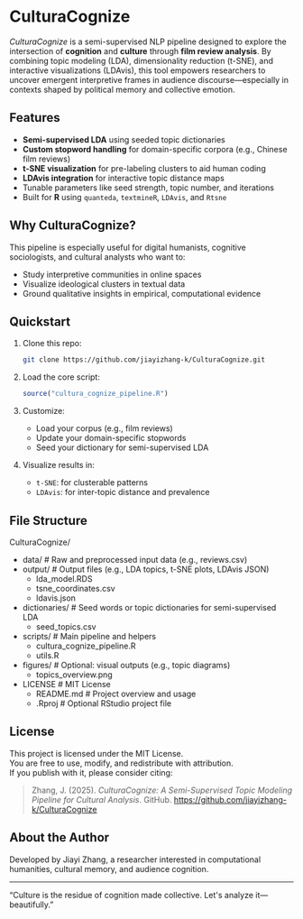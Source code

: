 # CulturaCognize
*CulturaCognize* is a semi-supervised NLP pipeline designed to explore the intersection of **cognition** and **culture** through **film review analysis**. By combining topic modeling (LDA), dimensionality reduction (t-SNE), and interactive visualizations (LDAvis), this tool empowers researchers to uncover emergent interpretive frames in audience discourse—especially in contexts shaped by political memory and collective emotion.

## Features
- **Semi-supervised LDA** using seeded topic dictionaries
- **Custom stopword handling** for domain-specific corpora (e.g., Chinese film reviews)
- **t-SNE visualization** for pre-labeling clusters to aid human coding
- **LDAvis integration** for interactive topic distance maps
- Tunable parameters like seed strength, topic number, and iterations
- Built for **R** using `quanteda`, `textmineR`, `LDAvis`, and `Rtsne`

## Why CulturaCognize?
This pipeline is especially useful for digital humanists, cognitive sociologists, and cultural analysts who want to:
- Study interpretive communities in online spaces
- Visualize ideological clusters in textual data
- Ground qualitative insights in empirical, computational evidence

## Quickstart
1. Clone this repo:
    ```bash
    git clone https://github.com/jiayizhang-k/CulturaCognize.git
    ```

2. Load the core script:
    ```r
    source("cultura_cognize_pipeline.R")
    ```

3. Customize:
    - Load your corpus (e.g., film reviews)
    - Update your domain-specific stopwords
    - Seed your dictionary for semi-supervised LDA

4. Visualize results in:
    - `t-SNE`: for clusterable patterns
    - `LDAvis`: for inter-topic distance and prevalence

## File Structure
CulturaCognize/
- data/                       # Raw and preprocessed input data (e.g., reviews.csv)
- output/                     # Output files (e.g., LDA topics, t-SNE plots, LDAvis JSON)
  - lda_model.RDS
  - tsne_coordinates.csv
  - ldavis.json
- dictionaries/              # Seed words or topic dictionaries for semi-supervised LDA
    - seed_topics.csv
- scripts/                   # Main pipeline and helpers
    - cultura_cognize_pipeline.R
    - utils.R
- figures/                   # Optional: visual outputs (e.g., topic diagrams)
    - topics_overview.png
- LICENSE                    # MIT License
    - README.md                  # Project overview and usage
    - .Rproj                     # Optional RStudio project file


## License
This project is licensed under the MIT License.  
You are free to use, modify, and redistribute with attribution.  
If you publish with it, please consider citing:
> Zhang, J. (2025). *CulturaCognize: A Semi-Supervised Topic Modeling Pipeline for Cultural Analysis*. GitHub. https://github.com/jiayizhang-k/CulturaCognize

## About the Author
Developed by Jiayi Zhang, a researcher interested in computational humanities, cultural memory, and audience cognition.  

---
“Culture is the residue of cognition made collective. Let's analyze it—beautifully.”

